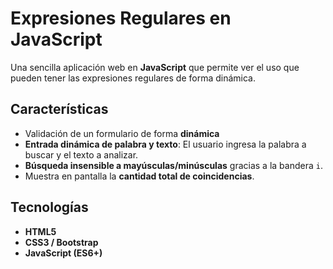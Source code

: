 # Expresiones Regulares en JavaScript

Una sencilla aplicación web en **JavaScript** que permite ver el uso que pueden tener las expresiones regulares de forma dinámica.

## Características
- Validación de un formulario de forma **dinámica**
- **Entrada dinámica de palabra y texto**: El usuario ingresa la palabra a buscar y el texto a analizar.
- **Búsqueda insensible a mayúsculas/minúsculas** gracias a la bandera `i`.
- Muestra en pantalla la **cantidad total de coincidencias**.

##  Tecnologías

- **HTML5**
- **CSS3 / Bootstrap**
- **JavaScript (ES6+)**
